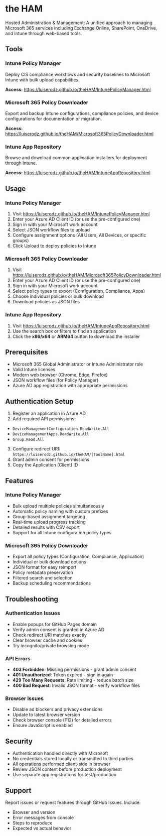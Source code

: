 # the HAM

Hosted Administration & Management: A unified approach to managing Microsoft 365 services including Exchange Online, SharePoint, OneDrive, and Intune through web-based tools.

## Tools

### Intune Policy Manager

Deploy CIS compliance workflows and security baselines to Microsoft Intune with bulk upload capabilities.

**Access:** https://luiserodz.github.io/theHAM/IntunePolicyManager.html

### Microsoft 365 Policy Downloader

Export and backup Intune configurations, compliance policies, and device configurations for documentation or migration.

**Access:** https://luiserodz.github.io/theHAM/Microsoft365PolicyDownloader.html

### Intune App Repository

Browse and download common application installers for deployment through Intune.

**Access:** https://luiserodz.github.io/theHAM/IntuneAppRepository.html

## Usage

### Intune Policy Manager

1. Visit https://luiserodz.github.io/theHAM/IntunePolicyManager.html
2. Enter your Azure AD Client ID (or use the pre-configured one)
3. Sign in with your Microsoft work account
4. Select JSON workflow files to upload
5. Configure assignment options (All Users, All Devices, or specific groups)
6. Click Upload to deploy policies to Intune

### Microsoft 365 Policy Downloader

1. Visit https://luiserodz.github.io/theHAM/Microsoft365PolicyDownloader.html
2. Enter your Azure AD Client ID (or use the pre-configured one)
3. Sign in with your Microsoft work account
4. Select policy types to export (Configuration, Compliance, Apps)
5. Choose individual policies or bulk download
6. Download policies as JSON files

### Intune App Repository

1. Visit https://luiserodz.github.io/theHAM/IntuneAppRepository.html
2. Use the search box or filters to find an application
3. Click the **x86/x64** or **ARM64** button to download the installer

## Prerequisites

- Microsoft 365 Global Administrator or Intune Administrator role
- Valid Intune licenses
- Modern web browser (Chrome, Edge, Firefox)
- JSON workflow files (for Policy Manager)
- Azure AD app registration with appropriate permissions

## Authentication Setup

1. Register an application in Azure AD
2. Add required API permissions:

- `DeviceManagementConfiguration.ReadWrite.All`
- `DeviceManagementApps.ReadWrite.All`
- `Group.Read.All`

3. Configure redirect URI: `https://luiserodz.github.io/theHAM/[ToolName].html`
4. Grant admin consent for permissions
5. Copy the Application (Client) ID

## Features

### Intune Policy Manager

- Bulk upload multiple policies simultaneously
- Automatic policy naming with custom prefixes
- Group-based assignment targeting
- Real-time upload progress tracking
- Detailed results with CSV export
- Support for all Intune configuration policy types

### Microsoft 365 Policy Downloader

- Export all policy types (Configuration, Compliance, Application)
- Individual or bulk download options
- JSON format for easy reimport
- Policy metadata preservation
- Filtered search and selection
- Backup scheduling recommendations

## Troubleshooting

### Authentication Issues

- Enable popups for GitHub Pages domain
- Verify admin consent is granted in Azure AD
- Check redirect URI matches exactly
- Clear browser cache and cookies
- Try incognito/private browsing mode

### API Errors

- **403 Forbidden**: Missing permissions - grant admin consent
- **401 Unauthorized**: Token expired - sign in again
- **429 Too Many Requests**: Rate limiting - reduce batch size
- **400 Bad Request**: Invalid JSON format - verify workflow files

### Browser Issues

- Disable ad blockers and privacy extensions
- Update to latest browser version
- Check browser console (F12) for detailed errors
- Ensure JavaScript is enabled

## Security

- Authentication handled directly with Microsoft
- No credentials stored locally or transmitted to third parties
- All operations performed client-side in browser
- Review JSON content before production deployment
- Use separate app registrations for test/production

## Support

Report issues or request features through GitHub Issues. Include:

- Browser and version
- Error messages from console
- Steps to reproduce
- Expected vs actual behavior

